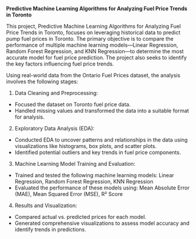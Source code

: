 **Predictive Machine Learning Algorithms for Analyzing Fuel Price Trends in Toronto**


This project, Predictive Machine Learning Algorithms for Analyzing Fuel Price Trends in Toronto, focuses on leveraging historical data to predict pump fuel prices in Toronto. The primary objective is to compare the performance of multiple machine learning models—Linear Regression, Random Forest Regression, and KNN Regression—to determine the most accurate model for fuel price prediction. The project also seeks to identify the key factors influencing fuel price trends.

Using real-world data from the Ontario Fuel Prices dataset, the analysis involves the following stages:

1. Data Cleaning and Preprocessing:

  * Focused the dataset on Toronto fuel price data.
  * Handled missing values and transformed the data into a suitable format for analysis.
2. Exploratory Data Analysis (EDA):

  * Conducted EDA to uncover patterns and relationships in the data using visualizations like histograms, box plots, and scatter plots.
  * Identified potential outliers and key trends in fuel price components.
3. Machine Learning Model Training and Evaluation:

  * Trained and tested the following machine learning models: Linear Regression, Random Forest Regression, KNN Regression
  * Evaluated the performance of these models using: Mean Absolute Error (MAE), Mean Squared Error (MSE), R² Score
4. Results and Visualization:

  * Compared actual vs. predicted prices for each model.
  * Generated comprehensive visualizations to assess model accuracy and identify trends in predictions.
